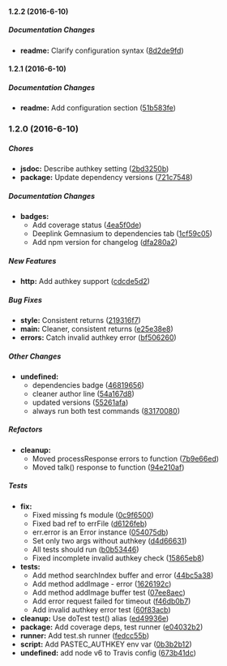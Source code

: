 #### 1.2.2 (2016-6-10)

##### Documentation Changes

* **readme:** Clarify configuration syntax ([8d2de9fd](https://github.com/fvdm/nodejs-pastecapi/commit/8d2de9fd8fa06e1c829369e4f99bc4e9958435d4))

#### 1.2.1 (2016-6-10)

##### Documentation Changes

* **readme:** Add configuration section ([51b583fe](https://github.com/fvdm/nodejs-pastecapi/commit/51b583fecb4c176f8f70e5fa76d43c199d7941e6))

### 1.2.0 (2016-6-10)

##### Chores

* **jsdoc:** Describe authkey setting ([2bd3250b](https://github.com/fvdm/nodejs-pastecapi/commit/2bd3250b297a5d8952376b21a5c17e12eb824a83))
* **package:** Update dependency versions ([721c7548](https://github.com/fvdm/nodejs-pastecapi/commit/721c7548a6fc76c288a3707830eeb57ee2fba026))

##### Documentation Changes

* **badges:**
  * Add coverage status ([4ea5f0de](https://github.com/fvdm/nodejs-pastecapi/commit/4ea5f0de33b4915aad64028eea5348bdc12a3154))
  * Deeplink Gemnasium to dependencies tab ([1cf59c05](https://github.com/fvdm/nodejs-pastecapi/commit/1cf59c05efa1ee82cf28c84628eb643a0d57716b))
  * Add npm version for changelog ([dfa280a2](https://github.com/fvdm/nodejs-pastecapi/commit/dfa280a230934ea6a6fbc7405711bb4e8ebd0117))

##### New Features

* **http:** Add authkey support ([cdcde5d2](https://github.com/fvdm/nodejs-pastecapi/commit/cdcde5d273ad28fb71bf4e8befbff97d88f31bd0))

##### Bug Fixes

* **style:** Consistent returns ([219316f7](https://github.com/fvdm/nodejs-pastecapi/commit/219316f79cb5fd7580acfbd0a402a15f4088a42a))
* **main:** Cleaner, consistent returns ([e25e38e8](https://github.com/fvdm/nodejs-pastecapi/commit/e25e38e80d41d0748e3364ea125b51a415678a67))
* **errors:** Catch invalid authkey error ([bf506260](https://github.com/fvdm/nodejs-pastecapi/commit/bf506260c4e5c4f335e0e7efeec5086ccc2927aa))

##### Other Changes

* **undefined:**
  * dependencies badge ([46819656](https://github.com/fvdm/nodejs-pastecapi/commit/46819656131dc7937f4776c4d93a32b20b6c509a))
  * cleaner author line ([54a167d8](https://github.com/fvdm/nodejs-pastecapi/commit/54a167d8bd9530cda8a72bb60424239be42b7d78))
  * updated versions ([55261afa](https://github.com/fvdm/nodejs-pastecapi/commit/55261afa45761be145de9fa884a0e43678bc4f00))
  * always run both test commands ([83170080](https://github.com/fvdm/nodejs-pastecapi/commit/83170080691af86e359131c9e25abf72868f9aed))

##### Refactors

* **cleanup:**
  * Moved processResponse errors to function ([7b9e66ed](https://github.com/fvdm/nodejs-pastecapi/commit/7b9e66edb0bac14003ccbb80db1f55ae7cde591a))
  * Moved talk() response to function ([94e210af](https://github.com/fvdm/nodejs-pastecapi/commit/94e210af3998fd96708449288a378b6969a1f296))

##### Tests

* **fix:**
  * Fixed missing fs module ([0c9f6500](https://github.com/fvdm/nodejs-pastecapi/commit/0c9f650088d09bf69ad1a5b59cf27b01e3d87d6f))
  * Fixed bad ref to errFile ([d6126feb](https://github.com/fvdm/nodejs-pastecapi/commit/d6126feb693d0f184a8129ca58db090e6dc6822e))
  * err.error is an Error instance ([054075db](https://github.com/fvdm/nodejs-pastecapi/commit/054075db4b6d1d1da8da82f44757c888db8bf2a0))
  * Set only two args without authkey ([d4d66631](https://github.com/fvdm/nodejs-pastecapi/commit/d4d6663144f8257f41c5054faae06570d41d164f))
  * All tests should run ([b0b53446](https://github.com/fvdm/nodejs-pastecapi/commit/b0b534469c41bd3bb20dd4a6bbafbd33c36188ff))
  * Fixed incomplete invalid authkey check ([15865eb8](https://github.com/fvdm/nodejs-pastecapi/commit/15865eb88d6bcb82cf552257c6e79cddade18bf2))
* **tests:**
  * Add method searchIndex buffer and error ([44bc5a38](https://github.com/fvdm/nodejs-pastecapi/commit/44bc5a389bd1046bb5f5c7b368a22e7c44445396))
  * Add method addImage - error ([1626192c](https://github.com/fvdm/nodejs-pastecapi/commit/1626192c9028dd79ef83f71228636bcea2cbbbf8))
  * Add method addImage buffer test ([07ee8aec](https://github.com/fvdm/nodejs-pastecapi/commit/07ee8aec999120090cc626e44253eb2915f73a31))
  * Add error request failed for timeout ([f46db0b7](https://github.com/fvdm/nodejs-pastecapi/commit/f46db0b76e995bf7f5482918cc51e54fbacd2c78))
  * Add invalid authkey error test ([60f83acb](https://github.com/fvdm/nodejs-pastecapi/commit/60f83acb0ecdf67267408d81e700c8a94d5b4607))
* **cleanup:** Use doTest test() alias ([ed49936e](https://github.com/fvdm/nodejs-pastecapi/commit/ed49936e8a8432c8d51d798cacef17a15987ad0d))
* **package:** Add coverage deps, test runner ([e04032b2](https://github.com/fvdm/nodejs-pastecapi/commit/e04032b257f2ad8377b12c5b59197929bfff78d6))
* **runner:** Add test.sh runner ([fedcc55b](https://github.com/fvdm/nodejs-pastecapi/commit/fedcc55b6fa1272f21411bf5a0c5bb775bae82ae))
* **script:** Add PASTEC_AUTHKEY env var ([0b3b2b12](https://github.com/fvdm/nodejs-pastecapi/commit/0b3b2b12a9a1741e3bdeb073ceb167ed72931532))
* **undefined:** add node v6 to Travis config ([673b41dc](https://github.com/fvdm/nodejs-pastecapi/commit/673b41dcde6e3077a9a433989df750f08beeea76))

